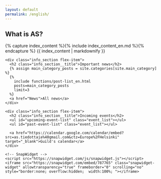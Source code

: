 ```yaml
---
layout: default
permalink: /english/
---
```

<div class="home">

<article class="post">

  <div class="info_section flex-item">
    <h2 class="info_section__title">What is AS?</h2>
      {% capture index_content %}{% include index_content_en.md %}{% endcapture %}
      {{ index_content | markdownify }}
  </div>

  <div class="post-content flex-container">

    <div class="info_section flex-item">
      <h2 class="info_section__title">Important news</h2>
      {% assign main_category_posts = site.categories[site.main_category] %}
      {%
        include functions/post-list_en.html
        posts=main_category_posts
        limit=3
      %}
      <a href="News">All news</a>
    </div>

    <div class="info_section flex-item">
      <h2 class="info_section__title">Incoming events</h2>
      <ul id="upcoming-event-list" class="event_list"></ul>
      <ul id="past-event-list" class="event_list"></ul>

      <a href="https://calendar.google.com/calendar/embed?src=as.tiedottaja%40gmail.com&ctz=Europe%2FHelsinki" target="_blank">Guild's calendar</a>
    </div>

    <!-- SnapWidget -->
    <script src="https://snapwidget.com/js/snapwidget.js"></script>
    <iframe src="https://snapwidget.com/embed/787765" class="snapwidget-widget" allowtransparency="true" frameborder="0" scrolling="no" style="border:none; overflow:hidden;  width:100%; "></iframe>

  </div>

</article>

</div>

<script src="{{ "/static/js/moment.min.js" | absolute_url }}"></script>
<script src="{{ "/static/js/format-google-calendar.js" | absolute_url }}"></script>
<script type="text/javascript">
  var startDate = new Date();
  var endDate = new Date();
  startDate.setDate(startDate.getDate() - 1);
  endDate.setFullYear(startDate.getFullYear() + 2);
  var timestamp_start = startDate.toISOString();
  var timestamp_end = endDate.toISOString();

  formatGoogleCalendar.init({
    calendarUrl: 'https://www.googleapis.com/calendar/v3/calendars/as.tiedottaja@gmail.com/events?key=AIzaSyCJrtmGOeEFAq912lwijvCmKR33SAtC_qo',
    past: false,
    upcoming: true,
    sameDayTimes: true,
    dayNames: true,
    pastTopN: -1,
    upcomingTopN: 5,
    recurringEvents: true,
    itemsTagName: 'li',
    upcomingSelector: '#upcoming-event-list',
    pastSelector: '#past-event-list',
    upcomingHeading: '',
    pastHeading: '',
    format: ['*summary*', '*date*', '*description*'],
    timeMin: timestamp_start,
    timeMax: timestamp_end
  });
</script>
